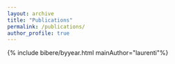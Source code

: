 ```yaml
---
layout: archive
title: "Publications"
permalink: /publications/
author_profile: true
---
```


<!--
{% if site.author.googlescholar %}
  <div class="wordwrap">You can also find my articles on <a href="{{site.author.googlescholar}}">my Google Scholar profile</a>.</div>
{% endif %}

{% include base_path %}

{% for post in site.publications reversed %}
  {% include archive-single.html %}
{% endfor %}
-->

{% include bibere/byyear.html mainAuthor="laurenti"%}